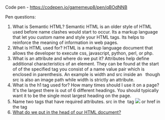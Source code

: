 Code pen - https://codepen.io/gamemeup8/pen/qBOdNNB

Pen questions:
1. What is Semantic HTML? Semantic HTML is an older style of HTML used before name clashes would start to occur. Its a markup language that let you custom name and style your HTML tags. Its helps to reinforce the meaning of information in web pages. 
2. What is HTML used for? HTML is a markup language document that allows the developer to execute css, javascript, python, perl, or php. 
3. What is an attribute and where do we put it? Attributes help define additional characteristics of an element. They can be found at the start of of the specified tag you consist of a name value pair which is enclosed in parenthesis. An example is width and src inside an <img width='3px' src='file.jpg' /> though src is also an image path while width is strictly an attribute.  
4. What is the h1 tag used for? How many times should I use it on a page? It's the largest there is out of 6 different headings. You should typically want it to be the single most largest heading on the page. 
5. Name two tags that have required attributes. src in the <img> tag <img src='file.jpg' > or href in the <a> tag <a href='page.php'> 
6. What do we put in the head of our HTML document? <title>, <link>, <script>, <meta>, <style>, <base>, <noscript>
7. What is an id? An id names a element and can only be used one time or you would be better off naming it as a class. 
8. What elements can I add an id to? id is a global attribute and can be added to any HTML element. 
9. How many times can I use the same id on a page? You may use the same id only once per page, otherwise it would be a class.  
10. What is a class? A class is an attribute just like an id but can be used many times. Its used more for presenting an abstract idea and to generalize than with id which is more specific and there can only ever be one of per page. 
11. What elements can I add a class to? A class is used to describe any html elements attribute. 
12. How many times can I use the same class on a page? The same class can be used on multiple elements on the same page. 
13. How do I get my link to open in a new tab? Use the target =’blank’ attribute in the anchor tag <a href=’site.html’  target='blank'> 
14. What is the alt attribute in the image tag used for? If the user experiences problems or the image does not load in their browser then the alt attribute will provide alternative information on the image. This attribute is best for screen reading browser or errors.                                                                                                                                                                                                                                                                                  
15. How do I reference an id? By referencing an id selector within any html element with id=’idSelectorName’.  
16. What is the difference between a section and a div? A section is used to define sections of the html document such as header, footer, aside, or each chapter. It uses semantics and only follow a single theme. Div is a divisor and can be used for more advanced concepts where the styling does not apply to a general theme though it can still be general if the developer chooses. 
17. What is CSS used for? CSS is used to style an HTML document. 
18. How to we select an element? Example - every h2 on the page. By defining styles for the element with external, or internal CSS. You can also use inline CSS but because of its weight specifics you should generally only do so if that is the only option. 
19. What is the difference between a class and an id? - Give me an example of when I might use each one. They can both be used as a styling attribute for elements to give them special characteristics. The main difference is that a class is less specific than an id. When you weigh them out a class is worth 10  points and an ID is worth 100 points. This is because classes can be used more than once per page and an ID is only ever used one time per page. It is never okay to use a id more than once because if it is, you need to change it to a class. An example is a class of student and an id of Nicholas-Lacapria inside a Lambda html element. 
20. How do we select classes in CSS? By placing a dot before the class name and enclosing the CSS styles with curly braces. Each line should also end with a  semicolon. An example is
	.student{
	width: 40%;
	height: 30%;
	margin: 2px 1px;
	padding:2px 2px 1px 1px;
	border: 20px solid #00CED1;
	
}

21. How do we select a p element with a single class of “human””?
<p class=’human’>Text of a human</p>
22. What is a parent child selector? When would this be useful? It is a selector that uses the > to show what parent is inside of what child. This is useful when you want to only use it in cases when a certain element or selector is found within an occurrence of a different element or selector.
23. How do you select all links within a div with the class of sidebar? Div.sidebar > link
24. What is a pseudo selector? Pseudo class selectors already have pre-defined characterisitics or jobs they invoke on an element. There are a lot of these and they handle tasks like hovering or what to do for links that have browser history in it already. 
25. What do we use to the change the spacing between lines? Line-height: 4px;

26. What do we use to change the spacing between letters? Letter-spacing: .2rem

27. What do we use to to change everything to CAPITALS? lowercase? Capitalize?

28. How do I add a 1px border around my div that is dotted and black? border: 1px dashed black;

29. How do I select everything on the page? *{ }

30. How do I write a comment in CSS?/* */

31. How do I find out what file I am in, when I am using the command line? pwd

32. Using the command line - how do I see a list of files/folders in my current folder?ls -a -l or dir in windows
33. How do I remove a file via the command line? Why do I have to be careful with this? 
34. Why should I use version control? Version control is great because it will help debug your project, collaborate with team mates, and it provides extra up-to-date information on the project.
35. How often should I commit to github? Anytime you feel like a good stopping point has been achieved, or if you feel like something in the project needs to be explained outside of comments. 
36. What is the command we would use to push our repo up to github? Git push origin  branch-name
37. Walk me through Lambda's git flow. First fork or own the repo to your username’s repo, Add the TL as a Collaborator, Clone the repo to own a local copy on your hard drive, create a branch to implement the project on with git checkout -b  first-name  so you have a branch to submit your private reserve to. Once complete make a pull request so the TL is added as a reviewer. Once TL has graded the assignment it will be merged to your fork onto the master branch.


Stretch Questions

1. What is the difference between an inline element and a block element?
2. What happens when an element is positioned absolutely? 
3. How do I make an element take up only the amount of space it needs but also have the ability to give it a width? 
4. Name 3 elements that are display block by default, 2 elements that are display inline by default and 1 element that is display inline-block by default
5. In your own words, explain the box model. What is the "fix" for the box model, in other words, how do we make all elements respect the width we've given them? 



Stretch Review questions: 
1. What is the difference between an inline element and a block element? Inline elements are more flexible than block elements. 
With block elements you are going to get a new line or another element next to each other depending on the height and weight. With inline elements you can place one within another or overlap them to your choosing depending on how you configure the display. Sometimes you will have to choose one or the other depending on the circumstances. However I think an inline-block element is the best to use because 
of how easy the element is to move around or position with float.  
2. What happens when an element is positioned absolutely? It will have a fixed position based on its computed values. Its harder for an ancestor element to affect it since its value will always correspond to the same position.   
3. How do I make an element take up only the amount of space it needs but also have the ability to give it a width? You should use relative positioning and then use top left bottom and right to position it. Next width or height can be added to allow it to take the full effect you wanted in the first place. 
4. Name 3 elements that are display block by default, 2 elements that are display inline by default and 1 element that is display inline-block by default?
3 Display Block - div, h1 - h6, form, header or p Any elements that start with a new line are block display elements
2 display inline - span a or img Any items that can be placed next to eachother are going to be inline display elements. I've found alot of libraries with nice features seem to make use of this element. For example icons always seem to get displayed with inline elements such as i or span. 1 inline-block - class id or element that is an inline element but also has padding and margins on all four sides.   
5. In your own words, explain the box model. What is the fix for the box model? The box model is defined by padding, margin, border, width and height.   